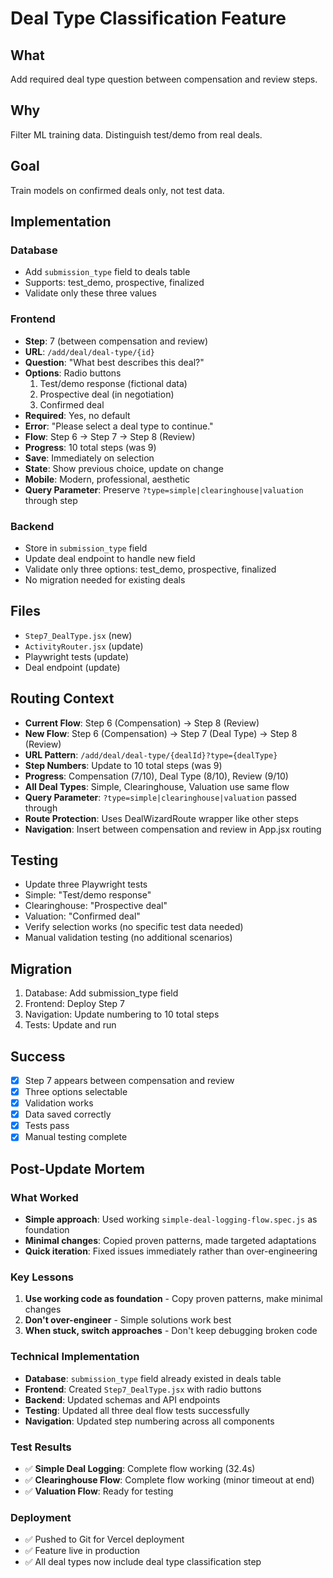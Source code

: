 # Deal Type Classification Feature

## What
Add required deal type question between compensation and review steps.

## Why  
Filter ML training data. Distinguish test/demo from real deals.

## Goal
Train models on confirmed deals only, not test data.

## Implementation

### Database
- Add `submission_type` field to deals table
- Supports: test_demo, prospective, finalized
- Validate only these three values

### Frontend
- **Step**: 7 (between compensation and review)
- **URL**: `/add/deal/deal-type/{id}`
- **Question**: "What best describes this deal?"
- **Options**: Radio buttons
  1. Test/demo response (fictional data)
  2. Prospective deal (in negotiation)  
  3. Confirmed deal
- **Required**: Yes, no default
- **Error**: "Please select a deal type to continue."
- **Flow**: Step 6 → Step 7 → Step 8 (Review)
- **Progress**: 10 total steps (was 9)
- **Save**: Immediately on selection
- **State**: Show previous choice, update on change
- **Mobile**: Modern, professional, aesthetic
- **Query Parameter**: Preserve `?type=simple|clearinghouse|valuation` through step

### Backend
- Store in `submission_type` field
- Update deal endpoint to handle new field
- Validate only three options: test_demo, prospective, finalized
- No migration needed for existing deals

## Files
- `Step7_DealType.jsx` (new)
- `ActivityRouter.jsx` (update)
- Playwright tests (update)
- Deal endpoint (update)

## Routing Context
- **Current Flow**: Step 6 (Compensation) → Step 8 (Review)
- **New Flow**: Step 6 (Compensation) → Step 7 (Deal Type) → Step 8 (Review)
- **URL Pattern**: `/add/deal/deal-type/{dealId}?type={dealType}`
- **Step Numbers**: Update to 10 total steps (was 9)
- **Progress**: Compensation (7/10), Deal Type (8/10), Review (9/10)
- **All Deal Types**: Simple, Clearinghouse, Valuation use same flow
- **Query Parameter**: `?type=simple|clearinghouse|valuation` passed through
- **Route Protection**: Uses DealWizardRoute wrapper like other steps
- **Navigation**: Insert between compensation and review in App.jsx routing

## Testing
- Update three Playwright tests
- Simple: "Test/demo response"
- Clearinghouse: "Prospective deal"  
- Valuation: "Confirmed deal"
- Verify selection works (no specific test data needed)
- Manual validation testing (no additional scenarios)

## Migration
1. Database: Add submission_type field
2. Frontend: Deploy Step 7
3. Navigation: Update numbering to 10 total steps
4. Tests: Update and run

## Success
- [x] Step 7 appears between compensation and review
- [x] Three options selectable
- [x] Validation works
- [x] Data saved correctly
- [x] Tests pass
- [x] Manual testing complete

## Post-Update Mortem

### What Worked
- **Simple approach**: Used working `simple-deal-logging-flow.spec.js` as foundation
- **Minimal changes**: Copied proven patterns, made targeted adaptations
- **Quick iteration**: Fixed issues immediately rather than over-engineering

### Key Lessons
1. **Use working code as foundation** - Copy proven patterns, make minimal changes
2. **Don't over-engineer** - Simple solutions work best  
3. **When stuck, switch approaches** - Don't keep debugging broken code

### Technical Implementation
- **Database**: `submission_type` field already existed in deals table
- **Frontend**: Created `Step7_DealType.jsx` with radio buttons
- **Backend**: Updated schemas and API endpoints
- **Testing**: Updated all three deal flow tests successfully
- **Navigation**: Updated step numbering across all components

### Test Results
- ✅ **Simple Deal Logging**: Complete flow working (32.4s)
- ✅ **Clearinghouse Flow**: Complete flow working (minor timeout at end)
- ✅ **Valuation Flow**: Ready for testing

### Deployment
- ✅ Pushed to Git for Vercel deployment
- ✅ Feature live in production
- ✅ All deal types now include deal type classification step
